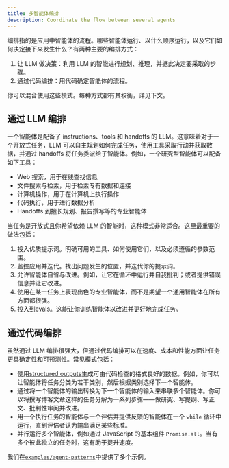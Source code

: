 ```yaml
---
title: 多智能体编排
description: Coordinate the flow between several agents
---
```


编排指的是应用中智能体的流程。哪些智能体运行、以什么顺序运行，以及它们如何决定接下来发生什么？有两种主要的编排方式：

1. 让 LLM 做决策：利用 LLM 的智能进行规划、推理，并据此决定要采取的步骤。
2. 通过代码编排：用代码确定智能体的流程。

你可以混合使用这些模式。每种方式都有其权衡，详见下文。

## 通过 LLM 编排

一个智能体是配备了 instructions、tools 和 handoffs 的 LLM。这意味着对于一个开放式任务，LLM 可以自主规划如何完成任务，使用工具采取行动并获取数据，并通过 handoffs 将任务委派给子智能体。例如，一个研究型智能体可以配备如下工具：

- Web 搜索，用于在线查找信息
- 文件搜索与检索，用于检索专有数据和连接
- 计算机操作，用于在计算机上执行操作
- 代码执行，用于进行数据分析
- Handoffs 到擅长规划、报告撰写等的专业智能体

当任务是开放式且你希望依赖 LLM 的智能时，这种模式非常适合。这里最重要的做法包括：

1. 投入优质提示词。明确可用的工具、如何使用它们，以及必须遵循的参数范围。
2. 监控应用并迭代。找出问题发生的位置，并迭代你的提示词。
3. 允许智能体自省与改进。例如，让它在循环中运行并自我批判；或者提供错误信息并让它改进。
4. 使用在某一任务上表现出色的专业智能体，而不是期望一个通用智能体在所有方面都很强。
5. 投入到[evals](https://platform.openai.com/docs/guides/evals)。这能让你训练智能体以改进并更好地完成任务。

## 通过代码编排

虽然通过 LLM 编排很强大，但通过代码编排可以在速度、成本和性能方面让任务更具确定性和可预测性。常见模式包括：

- 使用[structured outputs](https://platform.openai.com/docs/guides/structured-outputs)生成可由代码检查的格式良好的数据。例如，你可以让智能体将任务分类为若干类别，然后根据类别选择下一个智能体。
- 通过将一个智能体的输出转换为下一个智能体的输入来串联多个智能体。你可以将撰写博客文章这样的任务分解为一系列步骤——做研究、写提纲、写正文、批判性审阅并改进。
- 用一个执行任务的智能体与一个评估并提供反馈的智能体在一个 `while` 循环中运行，直到评估者认为输出满足某些标准。
- 并行运行多个智能体，例如通过 JavaScript 的基本组件 `Promise.all`。当有多个彼此独立的任务时，这有助于提升速度。

我们在[`examples/agent-patterns`](https://github.com/openai/openai-agents-js/tree/main/examples/agent-patterns)中提供了多个示例。
